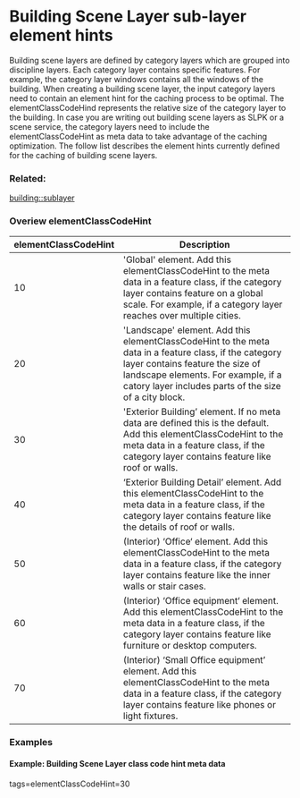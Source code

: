 # Building Scene Layer sub-layer element hints

Building scene layers are defined by category layers which are grouped into discipline layers. Each category layer contains specific features. For example, the category layer windows contains all the windows of the building. When creating a building scene layer, the input category layers need to contain an element hint for the caching process to be optimal. The elementClassCodeHind represents the relative size of the category layer to the building. In case you are writing out building scene layers as SLPK or a scene service, the category layers need to include the elementClassCodeHint as meta data to take advantage of the caching optimization. The follow list describes the element hints currently defined for the caching of building scene layers.

### Related:

[building::sublayer](sublayer.md)
### Overiew elementClassCodeHint

| elementClassCodeHint |  Description |
| --- | --- |
| 10 |  'Global' element. Add this elementClassCodeHint to the meta data in a feature class, if the category layer contains feature on a global scale. For example, if a category layer reaches over multiple cities.|
| 20 | 'Landscape' element. Add this elementClassCodeHint to the meta data in a feature class, if the category layer contains feature the size of landscape elements. For example, if a catory layer includes parts of the size of a city block. |
| 30 | 'Exterior Building’ element. If no meta data are defined this is the default. Add this elementClassCodeHint to the meta data in a feature class, if the category layer contains feature like roof or walls. |
| 40 |  ‘Exterior Building Detail’ element. Add this elementClassCodeHint to the meta data in a feature class, if the category layer contains feature like the details of roof or walls. |
| 50 | (Interior) ‘Office‘ element. Add this elementClassCodeHint to the meta data in a feature class, if the category layer contains feature like the inner walls or stair cases.  |
| 60 | (Interior) ‘Office equipment‘ element. Add this elementClassCodeHint to the meta data in a feature class, if the category layer contains feature like furniture or desktop computers. |
| 70 | (Interior) ‘Small Office equipment’ element. Add this elementClassCodeHint to the meta data in a feature class, if the category layer contains feature like phones or light fixtures.  |

### Examples 

#### Example: Building Scene Layer class code hint meta data

tags=elementClassCodeHint=30
